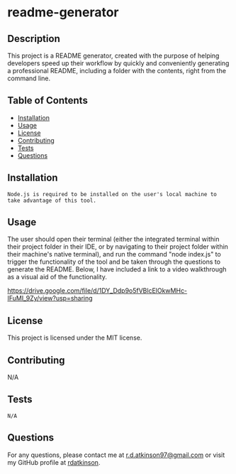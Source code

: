# readme-generator

## Description
This project is a README generator, created with the purpose of helping developers speed up their workflow by quickly and conveniently generating a professional README, including a folder with the contents, right from the command line.

## Table of Contents
- [Installation](#installation)
- [Usage](#usage)
- [License](#license)
- [Contributing](#contributing)
- [Tests](#tests)
- [Questions](#questions)

## Installation
```
Node.js is required to be installed on the user's local machine to take advantage of this tool.
```

## Usage
The user should open their terminal (either the integrated terminal within their project folder in their IDE, or by navigating to their project folder within their machine's native terminal), and run the command "node index.js" to trigger the functionality of the tool and be taken through the questions to generate the README. Below, I have included a link to a video walkthrough as a visual aid of the functionality.

https://drive.google.com/file/d/1DY_Ddp9o5fVBlcElOkwMHc-IFuMI_9Zy/view?usp=sharing

## License
This project is licensed under the MIT license.

## Contributing
N/A

## Tests
```
N/A
```

## Questions
For any questions, please contact me at [r.d.atkinson97@gmail.com](mailto:r.d.atkinson97@gmail.com) or visit my GitHub profile at [rdatkinson](https://github.com/rdatkinson).
    